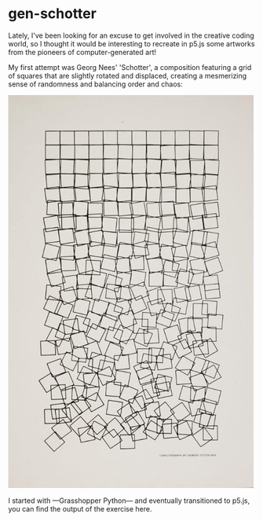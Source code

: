 # gen-schotter

Lately, I've been looking for an excuse to get involved in the creative coding world, so I thought it would be interesting to recreate in p5.js some artworks from the pioneers of computer-generated art!

My first attempt was Georg Nees' 'Schotter', a composition featuring a grid of squares that are slightly rotated and displaced, creating a mesmerizing sense of randomness and balancing order and chaos:

![original print at Victoria & Albert museum](images/shotter_print_vam.png)
 
I started with —Grasshopper Python— and eventually transitioned to p5.js, you can find the output of the exercise here.
